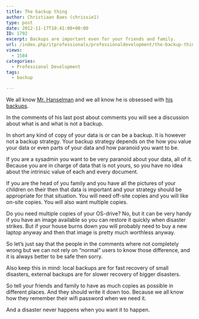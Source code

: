 ```yaml
---
title: The backup thing
author: Christiaan Baes (chrissie1)
type: post
date: 2012-11-17T10:41:00+00:00
ID: 1792
excerpt: Backups are important even for your friends and family.
url: /index.php/itprofessionals/professionaldevelopment/the-backup-thing/
views:
  - 1584
categories:
  - Professional Development
tags:
  - backup

---
```

We all know [Mr. Hanselman][1] and we all know he is obsessed with [his backups][2]. 

In the comments of his last post about comments you will see a discussion about what is and what is not a backup. 

In short any kind of copy of your data is or can be a backup. It is however not a backup strategy. Your backup strategy depends on the how you value your data or even parts of your data and how paranoid you want to be.

If you are a sysadmin you want to be very paranoid about your data, all of it. Because you are in charge of data that is not yours, so you have no idea about the intrinsic value of each and every document. 

If you are the head of you family and you have all the pictures of your children on their then that data is important and your strategy should be appropriate for that situation. You will need off-site copies and you will like on-site copies. You will also want multiple copies.

Do you need multiple copies of your OS-drive? No, but it can be very handy if you have an image available so you can restore it quickly when disaster strikes. But if your house burns down you will probably need to buy a new laptop anyway and then that image is pretty much worthless anyway.

So let&#8217;s just say that the people in the comments where not completely wrong but we can not rely on &#8220;normal&#8221; users to know those difference, and it is always better to be safe then sorry. 

Also keep this in mind: local backups are for fast recovery of small disasters, external backups are for slower recovery of bigger disasters. 

So tell your friends and family to have as much copies as possible in different places. And they should write it down too. Because we all know how they remember their wifi password when we need it. 

And a disaster never happens when you want it to happen.

 [1]: http://www.hanselman.com/blog/
 [2]: http://www.hanselman.com/blog/TheComputerBackupRuleOfThree.aspx